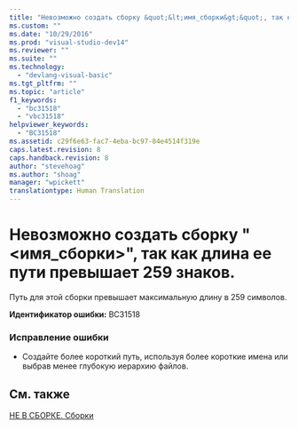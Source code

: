 ```yaml
---
title: "Невозможно создать сборку &quot;&lt;имя_сборки&gt;&quot;, так как длина ее пути превышает 259 знаков. | Microsoft Docs"
ms.custom: ""
ms.date: "10/29/2016"
ms.prod: "visual-studio-dev14"
ms.reviewer: ""
ms.suite: ""
ms.technology: 
  - "devlang-visual-basic"
ms.tgt_pltfrm: ""
ms.topic: "article"
f1_keywords: 
  - "bc31518"
  - "vbc31518"
helpviewer_keywords: 
  - "BC31518"
ms.assetid: c29f6e63-fac7-4eba-bc97-84e4514f319e
caps.latest.revision: 8
caps.handback.revision: 8
author: "stevehoag"
ms.author: "shoag"
manager: "wpickett"
translationtype: Human Translation
---
```

# Невозможно создать сборку &quot;&lt;имя_сборки&gt;&quot;, так как длина ее пути превышает 259 знаков.
Путь для этой сборки превышает максимальную длину в 259 символов.  
  
 **Идентификатор ошибки:** BC31518  
  
### Исправление ошибки  
  
-   Создайте более короткий путь, используя более короткие имена или выбрав менее глубокую иерархию файлов.  
  
## См. также  
 [НЕ В СБОРКЕ. Сборки](http://msdn.microsoft.com/ru-ru/6c5c7b30-fa78-4f40-b908-120d0743b0e6)